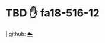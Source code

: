 # TBD :hand: fa18-516-12

| github: [:cloud:](https://github.com/cloudmesh-community/fa18-516-12/blob/master/project-paper/report.md)
